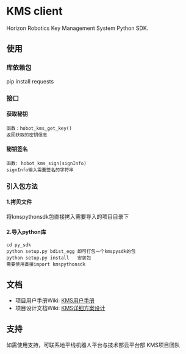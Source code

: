# KMS client
Horizon Robotics Key Management System Python SDK.
## 使用
### 库依赖包
pip install requests
### 接口
#### 获取秘钥
    函数：hobot_kms_get_key()
    返回获取的密钥信息
#### 秘钥签名
    函数: hobot_kms_sign(signInfo)
    signInfo输入需要签名的字符串
### 引入包方法
#### 1.拷贝文件
将kmspythonsdk包直接拷入需要导入的项目目录下
#### 2.导入python库
    cd py_sdk
    python setup.py bdist_egg 即可打包一个kmspysdk的包
    python setup.py install   安装包
    需要使用直接import kmspythonsdk
## 文档
- 项目用户手册Wiki: [KMS用户手册](http://wiki.hobot.cc/pages/viewpage.action?pageId=69333771)
- 项目设计文档Wiki: [KMS详细方案设计](http://wiki.hobot.cc/pages/viewpage.action?pageId=68769249)

## 支持
如需使用支持，可联系地平线机器人平台与技术部云平台部 KMS项目团队
